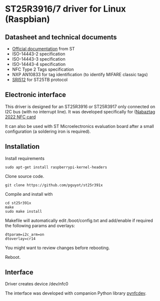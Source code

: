 # ST25R3916/7 driver for Linux (Raspbian)

## Datasheet and technical documents

- [Official documentation](https://www.st.com/en/nfc/st25r3916.html) from ST
- ISO-14443-2 specification
- ISO-14443-3 specification
- ISO-14443-4 specification
- NFC Type 2 Tags specification
- NXP AN10833 for tag identification (to identify MIFARE classic tags)
- [SRI512](https://www.advanide.de/wp-content/uploads/products/rfid/SRI512.pdf)
for ST25TB protocol

## Electronic interface

This driver is designed for an ST25R3916 or ST25R3917 only connected on I2C bus
(with no interrupt line). It was developed specifically for
([Nabaztag 2022 NFC card](https://tagtagtag.fr/)

It can also be used with ST Microelectronics evaluation board after a small
configuration (a soldering iron is required).

## Installation

Install requirements

    sudo apt-get install raspberrypi-kernel-headers

Clone source code.

    git clone https://github.com/pguyot/st25r391x

Compile and install with

    cd st25r391x
    make
    sudo make install

Makefile will automatically edit /boot/config.txt and add/enable if required
the following params and overlays:

    dtparam=i2c_arm=on
    dtoverlay=cr14

You might want to review changes before rebooting.

Reboot.

## Interface

Driver creates device /dev/nfc0

The interface was developed with companion Python library
[pynfcdev](https://github.com/pguyot/pynfcdev).
